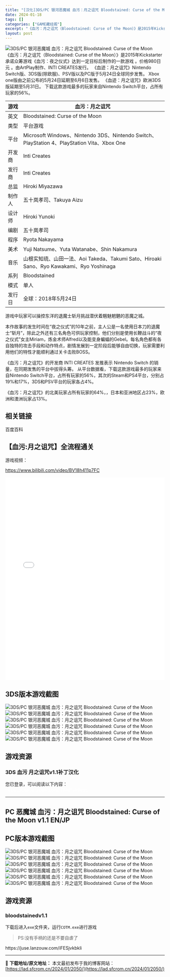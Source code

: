 ```yaml
---
title: "[汉化]3DS/PC 银河恶魔城 血污：月之诅咒 Bloodstained: Curse of the Moon 免费下载"
date: 2024-01-18
tags: []
categories: ["GAME藏经阁"]
excerpt: "《血污：月之诅咒（Bloodstained: Curse of the Moon）》是2015年Kickstarter承诺众筹游戏《血污：夜之仪式》达到一定目标后制作的一款游戏 。价格980日元 。由ArtPlay制作、INTI CREATES发行。 《血迹：月之诅咒》Nintendo Switch&hellip;"
layout: post
---
```


<div></div>
<img style="display: block; margin-left: auto; margin-right: auto;" title="3DS 银河恶魔城 血污：月之诅咒" src="https://lad.sfcrom.cn/wp-content/uploads/2024/01/20240117_65a7e3d88dd68.png" alt="3DS/PC 银河恶魔城 血污：月之诅咒 Bloodstained: Curse of the Moon" />
《血污：月之诅咒（Bloodstained: Curse of the Moon）》是2015年Kickstarter承诺众筹游戏《血污：夜之仪式》达到一定目标后制作的一款游戏 。价格980日元 。由ArtPlay制作、INTI CREATES发行。
《血迹：月之诅咒》Nintendo Switch版、3DS版(除欧服)、PSV版以及PC版于5月24日全球同步发售。 Xbox one版由之前公布的5月24日延期至6月6日发售。
《血迹：月之诅咒》欧洲3DS版延期至5月31日。
下载这款游戏最多的玩家来自Nintendo Switch平台，占所有玩家的56%。
<table>
<thead>
<tr>
<th>游戏</th>
<th>血污：月之诅咒</th>
</tr>
</thead>
<tbody>
<tr>
<td>英文</td>
<td>Bloodstained: Curse of the Moon</td>
</tr>
<tr>
<td>类型</td>
<td>平台游戏</td>
</tr>
<tr>
<td>平台</td>
<td>Microsoft Windows、Nintendo 3DS、Nintendo Switch、PlayStation 4、PlayStation Vita、Xbox One</td>
</tr>
<tr>
<td>开发商</td>
<td>Inti Creates</td>
</tr>
<tr>
<td>发行商</td>
<td>Inti Creates</td>
</tr>
<tr>
<td>总监</td>
<td>Hiroki Miyazawa</td>
</tr>
<tr>
<td>制作人</td>
<td>五十岚孝司、Takuya Aizu</td>
</tr>
<tr>
<td>设计师</td>
<td>Hiroki Yunoki</td>
</tr>
<tr>
<td>编剧</td>
<td>五十岚孝司</td>
</tr>
<tr>
<td>程序</td>
<td>Ryota Nakayama</td>
</tr>
<tr>
<td>美术</td>
<td>Yuji Natsume、Yuta Watanabe、Shin Nakamura</td>
</tr>
<tr>
<td>音乐</td>
<td>山根实知琉、山田一法、Aoi Takeda、Takumi Sato、Hiroaki Sano、Ryo Kawakami、Ryo Yoshinaga</td>
</tr>
<tr>
<td>系列</td>
<td>Bloodstained</td>
</tr>
<tr>
<td>模式</td>
<td>单人</td>
</tr>
<tr>
<td>发行日</td>
<td>全球：2018年5月24日</td>
</tr>
</tbody>
</table>
游戏中玩家可以操控东洋的退魔士斩月挑战潜伏着魑魅魍魉的恶魔之城。

本作故事的发生时间在“夜之仪式”的10年之前，主人公是一名使用日本刀的退魔士“斩月”，除此之外还有三名角色可供玩家控制，他们分别是使用长鞭战斗的“夜之仪式”女主Miriam，炼金术师Alfred以及能变身蝙蝠的Gebel。每名角色都有各自独特的攻击手段和动作特点，剧情发展到一定阶段后能够自由切换，玩家需要利用他们的特性才能顺利通过关卡击败BOSS。

《血污：月之诅咒》的开发商 ‪INTI CREATES‬ 发推表示 Nintendo Switch 的销量，在同期发售的平台中拔得头筹。
从平台数据看，下载这款游戏最多的玩家来自Nintendo Switch平台，占所有玩家的56%，其次的Steam和PS4平台，分别占19%和17%，3DS和PSV平台的玩家各占4%。

《血污：月之诅咒》的北美玩家占所有玩家的64%，，日本和亚洲地区占23%，欧洲和澳洲玩家占13%。

<a name="ci_title0"></a>
<h2>相关链接</h2>
百度百科

<a name="ci_title1"></a>
<h2>【血污:月之诅咒】全流程通关</h2>
游戏视频：

https://www.bilibili.com/video/BV18h411p7FC

<iframe style="width: 1000px; height: 640px; max-width: 100%;" src="//player.bilibili.com/player.html?aid=208015701&amp;cid=411893897&amp;page=1" frameborder="no" scrolling="no" allowfullscreen="allowfullscreen"> </iframe><a name="ci_title2"></a>
<h2>3DS版本游戏截图</h2>
<img style="display: block; margin-left: auto; margin-right: auto;" title="血污：月之诅咒 游戏截图" src="https://lad.sfcrom.cn/wp-content/uploads/2024/01/20240117_65a7e3d8b8510.jpg" alt="3DS/PC 银河恶魔城 血污：月之诅咒 Bloodstained: Curse of the Moon" />
<img style="display: block; margin-left: auto; margin-right: auto;" title="血污：月之诅咒 游戏截图" src="https://lad.sfcrom.cn/wp-content/uploads/2024/01/20240117_65a7e3d8dea7f.jpg" alt="3DS/PC 银河恶魔城 血污：月之诅咒 Bloodstained: Curse of the Moon" />
<img style="display: block; margin-left: auto; margin-right: auto;" title="血污：月之诅咒 游戏截图" src="https://lad.sfcrom.cn/wp-content/uploads/2024/01/20240117_65a7e3d90cfa1.jpg" alt="3DS/PC 银河恶魔城 血污：月之诅咒 Bloodstained: Curse of the Moon" />
<img style="display: block; margin-left: auto; margin-right: auto;" title="血污：月之诅咒 游戏截图" src="https://lad.sfcrom.cn/wp-content/uploads/2024/01/20240117_65a7e3d93ff9c.jpg" alt="3DS/PC 银河恶魔城 血污：月之诅咒 Bloodstained: Curse of the Moon" />
<img style="display: block; margin-left: auto; margin-right: auto;" title="血污：月之诅咒 游戏截图" src="https://lad.sfcrom.cn/wp-content/uploads/2024/01/20240117_65a7e3d995f38.jpg" alt="3DS/PC 银河恶魔城 血污：月之诅咒 Bloodstained: Curse of the Moon" />
<img style="display: block; margin-left: auto; margin-right: auto;" title="血污：月之诅咒 游戏截图" src="https://lad.sfcrom.cn/wp-content/uploads/2024/01/20240117_65a7e3d9b8584.jpg" alt="3DS/PC 银河恶魔城 血污：月之诅咒 Bloodstained: Curse of the Moon" />

<a name="ci_title3"></a><a name="ci_title7"></a>
<h2>游戏资源</h2>
<a name="ci_title4"></a>
<h3>3DS 血污 月之诅咒v1.1补丁汉化</h3>
您已登录，可以阅读以下内容：
<div><span style="color: #ffffff;">https://juse.lanzouw.com/iTMdSvk9vvc</span></div>

<hr />

<a name="ci_title5"></a>
<h2>PC 恶魔城 血污：月之诅咒 Bloodstained: Curse of the Moon v1.1 EN/JP</h2>
<a name="ci_title6"></a>
<h2>PC版本游戏截图</h2>
<img style="display: block; margin-left: auto; margin-right: auto;" title="恶魔城 血污：月之诅咒PC版本游戏截图" src="https://lad.sfcrom.cn/wp-content/uploads/2024/01/20240117_65a7e3da03387.jpg" alt="3DS/PC 银河恶魔城 血污：月之诅咒 Bloodstained: Curse of the Moon" />
<img style="display: block; margin-left: auto; margin-right: auto;" title="恶魔城 血污：月之诅咒PC版本游戏截图" src="https://lad.sfcrom.cn/wp-content/uploads/2024/01/20240117_65a7e3da331b4.jpg" alt="3DS/PC 银河恶魔城 血污：月之诅咒 Bloodstained: Curse of the Moon" />
<img style="display: block; margin-left: auto; margin-right: auto;" title="恶魔城 血污：月之诅咒PC版本游戏截图" src="https://lad.sfcrom.cn/wp-content/uploads/2024/01/20240117_65a7e3da61001.jpg" alt="3DS/PC 银河恶魔城 血污：月之诅咒 Bloodstained: Curse of the Moon" />
<img style="display: block; margin-left: auto; margin-right: auto;" title="恶魔城 血污：月之诅咒PC版本游戏截图" src="https://lad.sfcrom.cn/wp-content/uploads/2024/01/20240117_65a7e3da94a57.jpg" alt="3DS/PC 银河恶魔城 血污：月之诅咒 Bloodstained: Curse of the Moon" />
<img style="display: block; margin-left: auto; margin-right: auto;" title="恶魔城 血污：月之诅咒PC版本游戏截图" src="https://lad.sfcrom.cn/wp-content/uploads/2024/01/20240117_65a7e3dac53f6.jpg" alt="3DS/PC 银河恶魔城 血污：月之诅咒 Bloodstained: Curse of the Moon" />
<img style="display: block; margin-left: auto; margin-right: auto;" title="恶魔城 血污：月之诅咒PC版本游戏截图" src="https://lad.sfcrom.cn/wp-content/uploads/2024/01/20240117_65a7e3db01f90.jpg" alt="3DS/PC 银河恶魔城 血污：月之诅咒 Bloodstained: Curse of the Moon" />
<h2>游戏资源</h2>
<a name="ci_title8"></a>
<h3>bloodstainedv1.1</h3>
下载后进入<code>exe</code>文件夹，运行<code>COTM.exe</code>进行游戏
<blockquote>PS:没有手柄的还是不要自虐了</blockquote>
https://juse.lanzouw.com/iFESjvkbkli

---
📖 **下载地址/原文地址：** 本文最初发布于我的博客网站：[https://lad.sfcrom.cn/2024/01/2050/](https://lad.sfcrom.cn/2024/01/2050/)
